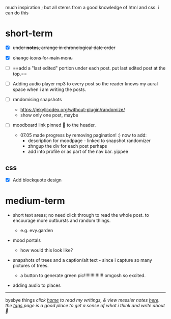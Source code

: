 much inspiration ; but all stems from a good knowledge of html and css. i can do this

# short-term
- [x] ~~under **notes**, arrange in chronological date order~~

- [x] ~~change icons for main menu~~

- [ ] ==add a "last edited" portion under each post. put last edited post at the top.== 

- [ ] Adding audio player mp3 to every post so the reader knows my aural space when i am writing the posts. 

- [ ] randomising snapshots
	- https://jekyllcodex.org/without-plugin/randomize/
	- show only one post, maybe


- [ ] moodboard link pinned 📌 to the header. 
	- 07.05 made progress by removing pagination! :) now to add:
		- description for moodpage - linked to snapshot randomizer
		- zhngup the div for each post perhaps
		- add into profile or as part of the nav bar. yippee

## css
- [x] Add blockquote design

# medium-term
- short text areas; no need click through to read the whole post. to encourage more outbursts and random things. 
	- e.g. evy.garden

- mood portals
	- how would this look like?

- snapshots of trees and a caption/alt text - since i capture so many pictures of trees. 
	- a button to generate green pic!!!!!!!!!!!!!!! omgosh so excited. 

- adding audio to places

---

byebye things
*click [home](/) to read my writings, & view messier notes [here](http://litepalette.github.io/notes). the [tags](/tags) page is a good place to get a sense of what i think and write about 🦋*